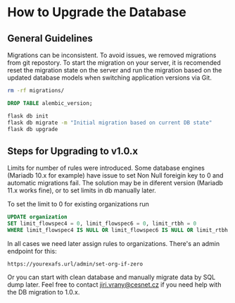 # How to Upgrade the Database  

## General Guidelines  
Migrations can be inconsistent. To avoid issues, we removed migrations from git repostory. To start the migration on your server, it is recomended reset the migration state on the server and run the migration based on the updated database models when switching application versions via Git.  

```bash
rm -rf migrations/
```

```SQL
DROP TABLE alembic_version;
```

```bash
flask db init
flask db migrate -m "Initial migration based on current DB state"
flask db upgrade
```

## Steps for Upgrading to v1.0.x
Limits for number of rules were introduced. Some database engines (Mariadb 10.x for example) have issue to set Non Null foreigin key to 0 and automatic migrations fail. The solution may be in diferent version (Mariadb 11.x works fine), or to set limits in db manually later.

To set the limit to 0 for existing organizations run

```SQL
UPDATE organization 
SET limit_flowspec4 = 0, limit_flowspec6 = 0, limit_rtbh = 0 
WHERE limit_flowspec4 IS NULL OR limit_flowspec6 IS NULL OR limit_rtbh IS NULL;
```

In all cases we need later assign rules to organizations. There's an admin endpoint for this:  

`https://yourexafs.url/admin/set-org-if-zero`

Or you can start with clean database and manually migrate data by SQL dump later. Feel free to contact jiri.vrany@cesnet.cz if you need help with the DB migration to 1.0.x. 
